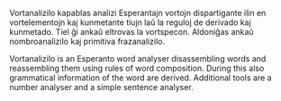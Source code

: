 Vortanalizilo kapablas analizi Esperantajn vortojn dispartigante ilin en vortelementojn kaj kunmetante tiujn laŭ la reguloj de derivado kaj kunmetado. Tiel ĝi ankaŭ eltrovas la vortspecon. Aldoniĝas ankaŭ nombroanalizilo kaj primitiva frazanalizilo.

Vortanalizilo is an Esperanto word analyser disassembling words and reassembling them using rules of word composition. During this also grammatical information of the word are derived. Additional tools are a number analyser and a simple sentence analyser.